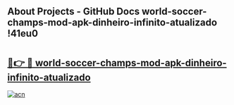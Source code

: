 ## About Projects - GitHub Docs world-soccer-champs-mod-apk-dinheiro-infinito-atualizado !41eu0

# <h2><a href="https://andorid.site?title=world-soccer-champs-mod-apk-dinheiro-infinito-atualizado&ref=13PRO">🔗👉 🔴 world-soccer-champs-mod-apk-dinheiro-infinito-atualizado</a></h2>

[![acn](https://github.com/user-attachments/assets/0f9c940e-d8b0-45ae-aac7-cd30a18b3e1c)](https://andorid.site?title=world-soccer-champs-mod-apk-dinheiro-infinito-atualizado&ref=13PRO)

